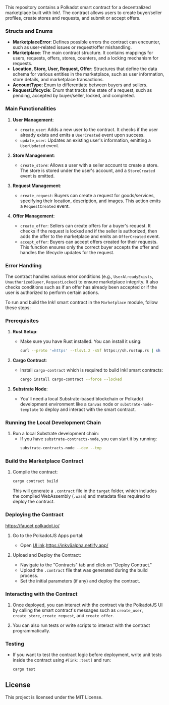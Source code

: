 This repository contains a Polkadot smart contract for a decentralized marketplace built with Ink!. The contract allows users to create buyer/seller profiles, create stores and requests, and submit or accept offers.

### Structs and Enums

- **MarketplaceError**: Defines possible errors the contract can encounter, such as user-related issues or request/offer mishandling.
- **Marketplace**: The main contract structure. It contains mappings for users, requests, offers, stores, counters, and a locking mechanism for requests.
- **Location, Store, User, Request, Offer**: Structures that define the data schema for various entities in the marketplace, such as user information, store details, and marketplace transactions.
- **AccountType**: Enum to differentiate between buyers and sellers.
- **RequestLifecycle**: Enum that tracks the state of a request, such as pending, accepted by buyer/seller, locked, and completed.

### Main Functionalities

1. **User Management**:

   - `create_user`: Adds a new user to the contract. It checks if the user already exists and emits a `UserCreated` event upon success.
   - `update_user`: Updates an existing user's information, emitting a `UserUpdated` event.

2. **Store Management**:

   - `create_store`: Allows a user with a seller account to create a store. The store is stored under the user's account, and a `StoreCreated` event is emitted.

3. **Request Management**:

   - `create_request`: Buyers can create a request for goods/services, specifying their location, description, and images. This action emits a `RequestCreated` event.

4. **Offer Management**:
   - `create_offer`: Sellers can create offers for a buyer's request. It checks if the request is locked and if the seller is authorized, then adds the offer to the marketplace and emits an `OfferCreated` event.
   - `accept_offer`: Buyers can accept offers created for their requests. This function ensures only the correct buyer accepts the offer and handles the lifecycle updates for the request.

### Error Handling

The contract handles various error conditions (e.g., `UserAlreadyExists`, `UnauthorizedBuyer`, `RequestLocked`) to ensure marketplace integrity. It also checks conditions such as if an offer has already been accepted or if the user is authorized to perform certain actions.

To run and build the Ink! smart contract in the `Marketplace` module, follow these steps:

### Prerequisites

1. **Rust Setup**:

   - Make sure you have Rust installed. You can install it using:
     ```bash
     curl --proto '=https' --tlsv1.2 -sSf https://sh.rustup.rs | sh
     ```

2. **Cargo Contract**:

   - Install `cargo-contract` which is required to build Ink! smart contracts:
     ```bash
     cargo install cargo-contract --force --locked
     ```

3. **Substrate Node**:
   - You'll need a local Substrate-based blockchain or Polkadot development environment like a `Canvas` node or `substrate-node-template` to deploy and interact with the smart contract.

### Running the Local Development Chain

1. Run a local Substrate development chain:
   - If you have `substrate-contracts-node`, you can start it by running:
     ```bash
     substrate-contracts-node --dev --tmp
     ```
### Build the Marketplace Contract

1. Compile the contract:

   ```bash
   cargo contract build
   ```

   This will generate a `.contract` file in the `target` folder, which includes the compiled WebAssembly (`.wasm`) and metadata files required to deploy the contract.

### Deploying the Contract

https://faucet.polkadot.io/
1. Go to the PolkadotJS Apps portal:

   - Open [UI ink](http://ui.use.ink/).https://inkv6alpha.netlify.app/

2. Upload and Deploy the Contract:
   - Navigate to the "Contracts" tab and click on "Deploy Contract."
   - Upload the `.contract` file that was generated during the build process.
   - Set the initial parameters (if any) and deploy the contract.

### Interacting with the Contract

1. Once deployed, you can interact with the contract via the PolkadotJS UI by calling the smart contract's messages such as `create_user`, `create_store`, `create_request`, and `create_offer`.

2. You can also run tests or write scripts to interact with the contract programmatically.

### Testing

- If you want to test the contract logic before deployment, write unit tests inside the contract using `#[ink::test]` and run:
  ```bash
  cargo test
  ```

## License

This project is licensed under the MIT License.
